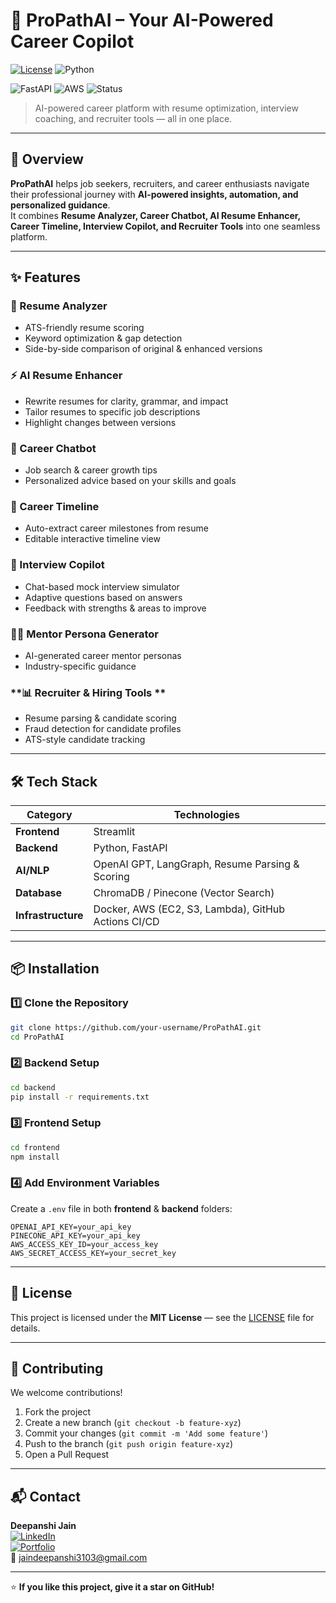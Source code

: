 # 🚀 ProPathAI – Your AI-Powered Career Copilot

[![License](https://img.shields.io/badge/License-MIT-blue.svg)](LICENSE)
![Python](https://img.shields.io/badge/Python-3.10+-yellow.svg)

![FastAPI](https://img.shields.io/badge/Backend-FastAPI-009688.svg)
![AWS](https://img.shields.io/badge/Cloud-AWS-FF9900.svg)
![Status](https://img.shields.io/badge/Status-Active-brightgreen)

> AI-powered career platform with resume optimization, interview coaching, and recruiter tools — all in one place.

---

## 🌟 Overview

**ProPathAI** helps job seekers, recruiters, and career enthusiasts navigate their professional journey with **AI-powered insights, automation, and personalized guidance**.  
It combines **Resume Analyzer, Career Chatbot, AI Resume Enhancer, Career Timeline, Interview Copilot, and Recruiter Tools** into one seamless platform.

---

## ✨ Features

### **📝 Resume Analyzer**
- ATS-friendly resume scoring  
- Keyword optimization & gap detection  
- Side-by-side comparison of original & enhanced versions  

### **⚡ AI Resume Enhancer**
- Rewrite resumes for clarity, grammar, and impact  
- Tailor resumes to specific job descriptions  
- Highlight changes between versions  

### **💬 Career Chatbot**
- Job search & career growth tips  
- Personalized advice based on your skills and goals  

### **📅 Career Timeline**
- Auto-extract career milestones from resume  
- Editable interactive timeline view  

### **🎯 Interview Copilot**
- Chat-based mock interview simulator  
- Adaptive questions based on answers  
- Feedback with strengths & areas to improve  

### **👨‍🏫 Mentor Persona Generator**
- AI-generated career mentor personas  
- Industry-specific guidance  

### **📊 Recruiter & Hiring Tools **
- Resume parsing & candidate scoring  
- Fraud detection for candidate profiles  
- ATS-style candidate tracking  

---

## 🛠 Tech Stack

| Category | Technologies |
|----------|--------------|
| **Frontend** | Streamlit |
| **Backend** | Python, FastAPI |
| **AI/NLP** | OpenAI GPT, LangGraph, Resume Parsing & Scoring |
| **Database** | ChromaDB / Pinecone (Vector Search) |
| **Infrastructure** | Docker, AWS (EC2, S3, Lambda), GitHub Actions CI/CD |

---

## 📦 Installation

### 1️⃣ Clone the Repository
```bash
git clone https://github.com/your-username/ProPathAI.git
cd ProPathAI
```

### 2️⃣ Backend Setup
```bash
cd backend
pip install -r requirements.txt
```

### 3️⃣ Frontend Setup
```bash
cd frontend
npm install
```

### 4️⃣ Add Environment Variables
Create a `.env` file in both **frontend** & **backend** folders:
```env
OPENAI_API_KEY=your_api_key
PINECONE_API_KEY=your_api_key
AWS_ACCESS_KEY_ID=your_access_key
AWS_SECRET_ACCESS_KEY=your_secret_key
```

---

## 📜 License
This project is licensed under the **MIT License** — see the [LICENSE](LICENSE) file for details.

---

## 🤝 Contributing
We welcome contributions!

1. Fork the project  
2. Create a new branch (`git checkout -b feature-xyz`)  
3. Commit your changes (`git commit -m 'Add some feature'`)  
4. Push to the branch (`git push origin feature-xyz`)  
5. Open a Pull Request

---

## 📬 Contact
**Deepanshi Jain**  
[![LinkedIn](https://img.shields.io/badge/LinkedIn-Connect-blue.svg)](https://www.linkedin.com/in/deepanshii-jain-683b24249/)  
[![Portfolio](https://img.shields.io/badge/Portfolio-Visit-orange.svg)](https://deepanshiijainportfolio.netlify.app/)  
📧 jaindeepanshi3103@gmail.com

---

⭐ **If you like this project, give it a star on GitHub!**
